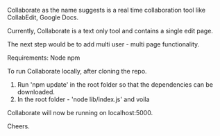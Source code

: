 Collaborate as the name suggests is a real time collaboration tool like CollabEdit, Google Docs.

Currently, Collaborate is a text only tool and contains a single edit page. 

The next step would be to add multi user - multi page functionality. 


Requirements:
Node 
npm


To run Collaborate locally, after cloning the repo. 
1. Run  'npm update' in the root folder so that the dependencies can be downloaded.
2.  In the root folder - 'node lib/index.js' and voila 

Collaborate will now be running on localhost:5000. 

Cheers.